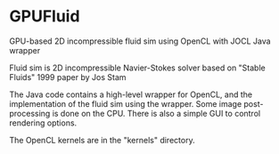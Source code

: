 # GPUFluid
GPU-based 2D incompressible fluid sim using OpenCL with JOCL Java wrapper

Fluid sim is 2D incompressible Navier-Stokes solver based on "Stable Fluids" 1999 paper by Jos Stam

The Java code contains a high-level wrapper for OpenCL, and the implementation of the fluid sim using the wrapper.
Some image post-processing is done on the CPU. There is also a simple GUI to control rendering options.

The OpenCL kernels are in the "kernels" directory.
